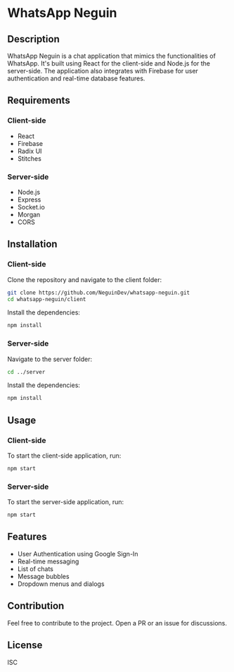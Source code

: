 # WhatsApp Neguin

## Description

WhatsApp Neguin is a chat application that mimics the functionalities of WhatsApp. It's built using React for the client-side and Node.js for the server-side. The application also integrates with Firebase for user authentication and real-time database features.

## Requirements

### Client-side
- React
- Firebase
- Radix UI
- Stitches

### Server-side
- Node.js
- Express
- Socket.io
- Morgan
- CORS

## Installation

### Client-side
Clone the repository and navigate to the client folder:

```bash
git clone https://github.com/NeguinDev/whatsapp-neguin.git
cd whatsapp-neguin/client
```

Install the dependencies:

```bash
npm install
```

### Server-side
Navigate to the server folder:

```bash
cd ../server
```

Install the dependencies:

```bash
npm install
```

## Usage

### Client-side
To start the client-side application, run:

```bash
npm start
```

### Server-side
To start the server-side application, run:

```bash
npm start
```

## Features

- User Authentication using Google Sign-In
- Real-time messaging
- List of chats
- Message bubbles
- Dropdown menus and dialogs

## Contribution

Feel free to contribute to the project. Open a PR or an issue for discussions.

## License

ISC
